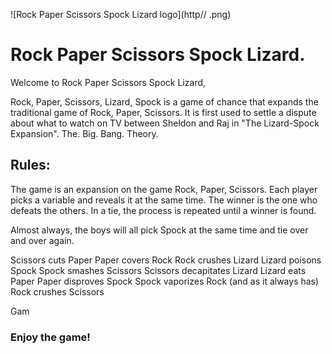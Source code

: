 ![Rock Paper Scissors Spock Lizard logo](http// .png)

# Rock Paper Scissors Spock Lizard.

Welcome to Rock Paper Scissors Spock Lizard,

Rock, Paper, Scissors, Lizard, Spock is a game of chance that expands the traditional game of Rock, Paper, Scissors. It is first used to settle a dispute about what to watch on TV between Sheldon and Raj in "The Lizard-Spock Expansion". 
The. Big. Bang. Theory.


## Rules:
The game is an expansion on the game Rock, Paper, Scissors. Each player picks a variable and reveals it at the same time. The winner is the one who defeats the others. In a tie, the process is repeated until a winner is found.

Almost always, the boys will all pick Spock at the same time and tie over and over again.

Scissors cuts Paper
Paper covers Rock
Rock crushes Lizard
Lizard poisons Spock
Spock smashes Scissors
Scissors decapitates Lizard
Lizard eats Paper
Paper disproves Spock
Spock vaporizes Rock
(and as it always has) Rock crushes Scissors


Gam
### Enjoy the game!
